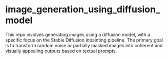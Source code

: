 # image_generation_using_diffusion_model
This repo involves generating images using a diffusion model, with a specific focus on the Stable Diffusion inpainting pipeline. The primary goal is to transform random noise or partially masked images into coherent and visually appealing outputs based on textual prompts.
